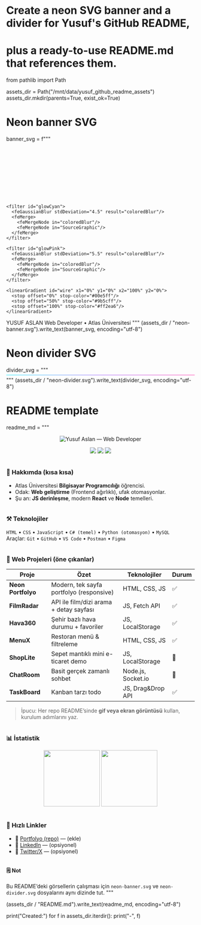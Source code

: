 # Create a neon SVG banner and a divider for Yusuf's GitHub README,
# plus a ready-to-use README.md that references them.

from pathlib import Path

assets_dir = Path("/mnt/data/yusuf_github_readme_assets")
assets_dir.mkdir(parents=True, exist_ok=True)

# Neon banner SVG
banner_svg = f"""<svg width="1200" height="360" viewBox="0 0 1200 360" xmlns="http://www.w3.org/2000/svg">
  <defs>
    <radialGradient id="bg" cx="50%" cy="40%" r="80%">
      <stop offset="0%" stop-color="#0b0f1a"/>
      <stop offset="100%" stop-color="#02040a"/>
    </radialGradient>

    <filter id="glowCyan">
      <feGaussianBlur stdDeviation="4.5" result="coloredBlur"/>
      <feMerge>
        <feMergeNode in="coloredBlur"/>
        <feMergeNode in="SourceGraphic"/>
      </feMerge>
    </filter>

    <filter id="glowPink">
      <feGaussianBlur stdDeviation="5.5" result="coloredBlur"/>
      <feMerge>
        <feMergeNode in="coloredBlur"/>
        <feMergeNode in="SourceGraphic"/>
      </feMerge>
    </filter>

    <linearGradient id="wire" x1="0%" y1="0%" x2="100%" y2="0%">
      <stop offset="0%" stop-color="#00e5ff"/>
      <stop offset="50%" stop-color="#9b5cff"/>
      <stop offset="100%" stop-color="#ff2ea6"/>
    </linearGradient>
  </defs>

  <rect width="1200" height="360" fill="url(#bg)"/>

  <!-- Neon wires -->
  <path d="M30 60 C 250 100, 400 20, 600 60 S 950 110, 1170 60" stroke="url(#wire)" stroke-width="6" fill="none" opacity="0.6" filter="url(#glowCyan)"/>
  <path d="M30 300 C 250 260, 400 340, 600 300 S 950 250, 1170 300" stroke="url(#wire)" stroke-width="6" fill="none" opacity="0.6" filter="url(#glowPink)"/>

  <!-- Title -->
  <g text-anchor="middle" transform="translate(600,170)">
    <text x="0" y="0" font-family="Poppins, Segoe UI, Arial" font-weight="800" font-size="78" fill="#00e5ff" filter="url(#glowCyan)">YUSUF ASLAN</text>
    <text x="0" y="62" font-family="Poppins, Segoe UI, Arial" font-weight="600" font-size="28" fill="#ff2ea6" filter="url(#glowPink)">Web Developer • Atlas Üniversitesi</text>
  </g>

  <!-- Small neon dots -->
  <g opacity="0.85">
    <circle cx="120" cy="120" r="3.5" fill="#00e5ff" filter="url(#glowCyan)"/>
    <circle cx="1080" cy="240" r="3.5" fill="#ff2ea6" filter="url(#glowPink)"/>
    <circle cx="940" cy="100" r="3.5" fill="#9b5cff" filter="url(#glowPink)"/>
    <circle cx="240" cy="270" r="3.5" fill="#9b5cff" filter="url(#glowCyan)"/>
  </g>
</svg>
"""
(assets_dir / "neon-banner.svg").write_text(banner_svg, encoding="utf-8")

# Neon divider SVG
divider_svg = """<svg width="1200" height="24" viewBox="0 0 1200 24" xmlns="http://www.w3.org/2000/svg">
  <defs>
    <linearGradient id="grad" x1="0%" y1="0%" x2="100%" y2="0%">
      <stop offset="0%" stop-color="#00e5ff"/>
      <stop offset="50%" stop-color="#9b5cff"/>
      <stop offset="100%" stop-color="#ff2ea6"/>
    </linearGradient>
    <filter id="glow">
      <feGaussianBlur stdDeviation="2.2" result="blur"/>
      <feMerge>
        <feMergeNode in="blur"/>
        <feMergeNode in="SourceGraphic"/>
      </feMerge>
    </filter>
  </defs>
  <rect x="0" y="11" width="1200" height="2" fill="url(#grad)" filter="url(#glow)" opacity="0.9"/>
</svg>
"""
(assets_dir / "neon-divider.svg").write_text(divider_svg, encoding="utf-8")

# README template
readme_md = """<!-- Neon README by ChatGPT for Yusuf Aslan -->
<p align="center">
  <img src="./neon-banner.svg" alt="Yusuf Aslan — Web Developer" />
</p>

<p align="center">
  <a href="mailto:yusuf@example.com"><img src="https://img.shields.io/badge/iletişim-email-00e5ff?style=for-the-badge&labelColor=0b0f1a"></a>
  <img src="https://img.shields.io/badge/durum-aktif-ff2ea6?style=for-the-badge&labelColor=0b0f1a">
  <img src="https://komarev.com/ghpvc/?username=YOUR_USERNAME&style=for-the-badge&label=Profil%20G%C3%B6r%C3%BCnt%C3%BCleme&color=9b5cff"/>
</p>

<img src="./neon-divider.svg" alt="" />

### 🧠 Hakkımda (kısa kısa)
- Atlas Üniversitesi **Bilgisayar Programcılığı** öğrencisi.
- Odak: **Web geliştirme** (Frontend ağırlıklı), ufak otomasyonlar.
- Şu an: **JS derinleşme**, modern **React** ve **Node** temelleri.

<img src="./neon-divider.svg" alt="" />

### ⚒️ Teknolojiler
`HTML` • `CSS` • `JavaScript` • `C# (temel)` • `Python (otomasyon)` • `MySQL`  
Araçlar: `Git` • `GitHub` • `VS Code` • `Postman` • `Figma`

<img src="./neon-divider.svg" alt="" />

### 🚀 Web Projeleri (öne çıkanlar)
| Proje | Özet | Teknolojiler | Durum |
|---|---|---|---|
| **Neon Portfolyo** | Modern, tek sayfa portfolyo (responsive) | HTML, CSS, JS | ✅ |
| **FilmRadar** | API ile film/dizi arama + detay sayfası | JS, Fetch API | ✅ |
| **Hava360** | Şehir bazlı hava durumu + favoriler | JS, LocalStorage | ✅ |
| **MenuX** | Restoran menü & filtreleme | HTML, CSS, JS | ✅ |
| **ShopLite** | Sepet mantıklı mini e-ticaret demo | JS, LocalStorage | 🚧 |
| **ChatRoom** | Basit gerçek zamanlı sohbet | Node.js, Socket.io | 🚧 |
| **TaskBoard** | Kanban tarzı todo | JS, Drag&Drop API | ✅ |

> İpucu: Her repo README’sinde **gif veya ekran görüntüsü** kullan, kurulum adımlarını yaz.

<img src="./neon-divider.svg" alt="" />

### 📊 İstatistik
<p align="center">
  <img height="150" src="https://github-readme-stats.vercel.app/api?username=YOUR_USERNAME&show_icons=true&theme=radical" />
  <img height="150" src="https://github-readme-stats.vercel.app/api/top-langs/?username=YOUR_USERNAME&layout=compact&theme=radical" />
</p>

<img src="./neon-divider.svg" alt="" />

### 📌 Hızlı Linkler
- 🔗 [Portfolyo (repo)](./) — (ekle)
- 🔗 [LinkedIn](https://linkedin.com/in/USERNAME) — (opsiyonel)
- 🔗 [Twitter/X](https://x.com/USERNAME) — (opsiyonel)

<img src="./neon-divider.svg" alt="" />

#### 🗒️ Not
Bu README’deki görsellerin çalışması için `neon-banner.svg` ve `neon-divider.svg` dosyalarını aynı dizinde tut.
"""

(assets_dir / "README.md").write_text(readme_md, encoding="utf-8")

print("Created:")
for f in assets_dir.iterdir():
    print("-", f)

